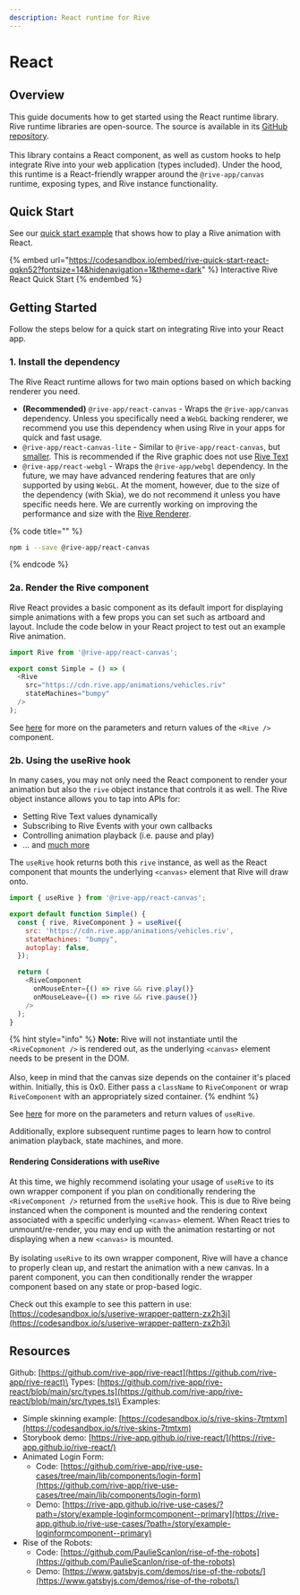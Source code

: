 ```yaml
---
description: React runtime for Rive
---
```


# React

## Overview

This guide documents how to get started using the React runtime library. Rive runtime libraries are open-source. The source is available in its [GitHub repository](https://github.com/rive-app/rive-react).\
\
This library contains a React component, as well as custom hooks to help integrate Rive into your web application (types included). Under the hood, this runtime is a React-friendly wrapper around the `@rive-app/canvas` runtime, exposing types, and Rive instance functionality.

## Quick Start

See our [quick start example](https://codesandbox.io/s/rive-quick-start-react-qqkn52?file=/src/App.js) that shows how to play a Rive animation with React.

{% embed url="https://codesandbox.io/embed/rive-quick-start-react-qqkn52?fontsize=14&hidenavigation=1&theme=dark" %}
Interactive Rive React Quick Start
{% endembed %}

## Getting Started

Follow the steps below for a quick start on integrating Rive into your React app.

### 1. Install the dependency

The Rive React runtime allows for two main options based on which backing renderer you need.

* **(Recommended)** `@rive-app/react-canvas` - Wraps the `@rive-app/canvas` dependency. Unless you specifically need a `WebGL` backing renderer, we recommend you use this dependency when using Rive in your apps for quick and fast usage.
* `@rive-app/react-canvas-lite` - Similar to `@rive-app/react-canvas`, but [smaller](../web-js/canvas-vs-webgl.md#rive-app-canvas-lite). This is recommended if the Rive graphic does not use [Rive Text](../../../editor/text/)
* `@rive-app/react-webgl` - Wraps the `@rive-app/webgl` dependency. In the future, we may have advanced rendering features that are only supported by using `WebGL`. At the moment, however, due to the size of the dependency (with Skia), we do not recommend it unless you have specific needs here. We are currently working on improving the performance and size with the [Rive Renderer](https://rive.app/renderer).

{% code title="" %}
```bash
npm i --save @rive-app/react-canvas
```
{% endcode %}

### 2a. Render the Rive component

Rive React provides a basic component as its default import for displaying simple animations with a few props you can set such as artboard and layout. Include the code below in your React project to test out an example Rive animation.

```javascript
import Rive from '@rive-app/react-canvas';

export const Simple = () => (
  <Rive
    src="https://cdn.rive.app/animations/vehicles.riv"
    stateMachines="bumpy"
  />
);
```

See [here](parameters-and-return-values.md) for more on the parameters and return values of the `<Rive />` component.

### 2b. Using the useRive hook

In many cases, you may not only need the React component to render your animation but also the `rive` object instance that controls it as well. The Rive object instance allows you to tap into APIs for:

* Setting Rive Text values dynamically
* Subscribing to Rive Events with your own callbacks
* Controlling animation playback (i.e. pause and play)
* ... and [much more](https://github.com/rive-app/rive-wasm)

The `useRive` hook returns both this `rive` instance, as well as the React component that mounts the underlying `<canvas>` element that Rive will draw onto.

```javascript
import { useRive } from '@rive-app/react-canvas';

export default function Simple() {
  const { rive, RiveComponent } = useRive({
    src: 'https://cdn.rive.app/animations/vehicles.riv',
    stateMachines: "bumpy",
    autoplay: false,
  });

  return (
    <RiveComponent
      onMouseEnter={() => rive && rive.play()}
      onMouseLeave={() => rive && rive.pause()}
    />
  );
}
```

{% hint style="info" %}
**Note:** Rive will not instantiate until the `<RiveCopmonent />` is rendered out, as the underlying `<canvas>` element needs to be present in the DOM.\
\
Also, keep in mind that the canvas size depends on the container it's placed within. Initially, this is 0x0.  Either pass a `className` to `RiveComponent` or wrap `RiveComponent` with an appropriately sized container.
{% endhint %}

See [here](parameters-and-return-values.md) for more on the parameters and return values of `useRive`.

Additionally, explore subsequent runtime pages to learn how to control animation playback, state machines, and more.

#### Rendering Considerations with useRive

At this time, we highly recommend isolating your usage of `useRive` to its own wrapper component if you plan on conditionally rendering the `<RiveComponent />` returned from the `useRive` hook. This is due to Rive being instanced when the component is mounted and the rendering context associated with a specific underlying `<canvas>` element. When React tries to unmount/re-render, you may end up with the animation restarting or not displaying when a new `<canvas>` is mounted.\
\
By isolating `useRive` to its own wrapper component, Rive will have a chance to properly clean up, and restart the animation with a new canvas. In a parent component, you can then conditionally render the wrapper component based on any state or prop-based logic.

Check out this example to see this pattern in use: [https://codesandbox.io/s/userive-wrapper-pattern-zx2h3j](https://codesandbox.io/s/userive-wrapper-pattern-zx2h3j)

## Resources

Github: [https://github.com/rive-app/rive-react](https://github.com/rive-app/rive-react)\
Types: [https://github.com/rive-app/rive-react/blob/main/src/types.ts](https://github.com/rive-app/rive-react/blob/main/src/types.ts)\
Examples:

* Simple skinning example: [https://codesandbox.io/s/rive-skins-7tmtxm](https://codesandbox.io/s/rive-skins-7tmtxm)
* Storybook demo: [https://rive-app.github.io/rive-react/](https://rive-app.github.io/rive-react/)
* Animated Login Form:
  * Code: [https://github.com/rive-app/rive-use-cases/tree/main/lib/components/login-form](https://github.com/rive-app/rive-use-cases/tree/main/lib/components/login-form)
  * Demo: [https://rive-app.github.io/rive-use-cases/?path=/story/example-loginformcomponent--primary](https://rive-app.github.io/rive-use-cases/?path=/story/example-loginformcomponent--primary)
* Rise of the Robots:
  * Code: [https://github.com/PaulieScanlon/rise-of-the-robots](https://github.com/PaulieScanlon/rise-of-the-robots)
  * Demo: [https://www.gatsbyjs.com/demos/rise-of-the-robots/](https://www.gatsbyjs.com/demos/rise-of-the-robots/)

